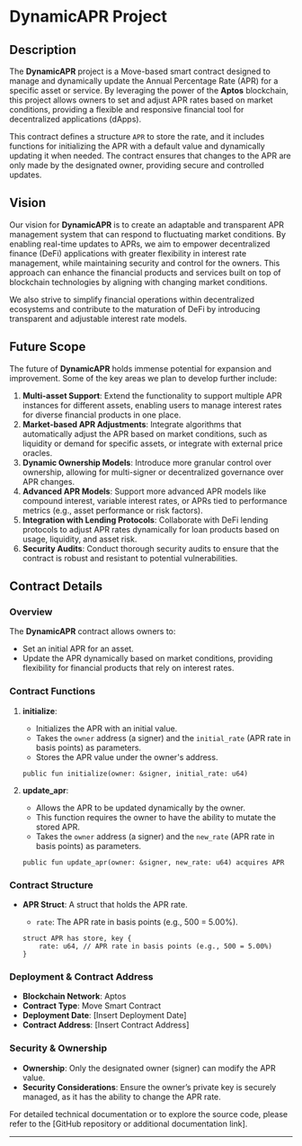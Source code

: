 

# DynamicAPR Project

## Description

The **DynamicAPR** project is a Move-based smart contract designed to manage and dynamically update the Annual Percentage Rate (APR) for a specific asset or service. By leveraging the power of the **Aptos** blockchain, this project allows owners to set and adjust APR rates based on market conditions, providing a flexible and responsive financial tool for decentralized applications (dApps).

This contract defines a structure `APR` to store the rate, and it includes functions for initializing the APR with a default value and dynamically updating it when needed. The contract ensures that changes to the APR are only made by the designated owner, providing secure and controlled updates.

## Vision

Our vision for **DynamicAPR** is to create an adaptable and transparent APR management system that can respond to fluctuating market conditions. By enabling real-time updates to APRs, we aim to empower decentralized finance (DeFi) applications with greater flexibility in interest rate management, while maintaining security and control for the owners. This approach can enhance the financial products and services built on top of blockchain technologies by aligning with changing market conditions.

We also strive to simplify financial operations within decentralized ecosystems and contribute to the maturation of DeFi by introducing transparent and adjustable interest rate models.

## Future Scope

The future of **DynamicAPR** holds immense potential for expansion and improvement. Some of the key areas we plan to develop further include:

1. **Multi-asset Support**: Extend the functionality to support multiple APR instances for different assets, enabling users to manage interest rates for diverse financial products in one place.
2. **Market-based APR Adjustments**: Integrate algorithms that automatically adjust the APR based on market conditions, such as liquidity or demand for specific assets, or integrate with external price oracles.
3. **Dynamic Ownership Models**: Introduce more granular control over ownership, allowing for multi-signer or decentralized governance over APR changes.
4. **Advanced APR Models**: Support more advanced APR models like compound interest, variable interest rates, or APRs tied to performance metrics (e.g., asset performance or risk factors).
5. **Integration with Lending Protocols**: Collaborate with DeFi lending protocols to adjust APR rates dynamically for loan products based on usage, liquidity, and asset risk.
6. **Security Audits**: Conduct thorough security audits to ensure that the contract is robust and resistant to potential vulnerabilities.

## Contract Details

### Overview

The **DynamicAPR** contract allows owners to:

- Set an initial APR for an asset.
- Update the APR dynamically based on market conditions, providing flexibility for financial products that rely on interest rates.

### Contract Functions

1. **initialize**:
   - Initializes the APR with an initial value.
   - Takes the `owner` address (a signer) and the `initial_rate` (APR rate in basis points) as parameters.
   - Stores the APR value under the owner's address.
   
   ```move
   public fun initialize(owner: &signer, initial_rate: u64)
   ```

2. **update_apr**:
   - Allows the APR to be updated dynamically by the owner.
   - This function requires the owner to have the ability to mutate the stored APR.
   - Takes the `owner` address (a signer) and the `new_rate` (APR rate in basis points) as parameters.
   
   ```move
   public fun update_apr(owner: &signer, new_rate: u64) acquires APR
   ```

### Contract Structure

- **APR Struct**: A struct that holds the APR rate.
  - `rate`: The APR rate in basis points (e.g., 500 = 5.00%).

  ```move
  struct APR has store, key {
      rate: u64, // APR rate in basis points (e.g., 500 = 5.00%)
  }
  ```

### Deployment & Contract Address

- **Blockchain Network**: Aptos
- **Contract Type**: Move Smart Contract
- **Deployment Date**: [Insert Deployment Date]
- **Contract Address**: [Insert Contract Address]

### Security & Ownership

- **Ownership**: Only the designated owner (signer) can modify the APR value.
- **Security Considerations**: Ensure the owner’s private key is securely managed, as it has the ability to change the APR rate.

For detailed technical documentation or to explore the source code, please refer to the [GitHub repository or additional documentation link].

---


